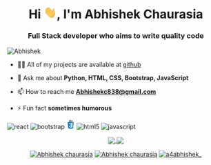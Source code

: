 <h1 align="center">Hi <img src="https://raw.githubusercontent.com/ABSphreak/ABSphreak/master/gifs/Hi.gif" width="30px">, I'm Abhishek Chaurasia</h1>
<h3 align="center">Full Stack developer who aims to write quality code</h3>
<p align="left"> <img src="https://komarev.com/ghpvc/?username=aabhishek-chaurasia-au17" alt="Abhishek" /> </p>

- 👨‍💻 All of my projects are available at [github](https://github.com/aabhishek-chaurasia-au17)

- 💬 Ask me about **Python, HTML, CSS, Bootstrap, JavaScript**

- 📫 How to reach me **Abhishekc838@gmail.com**

- ⚡ Fun fact **sometimes humorous**

<p align="left"><img src="https://upload.wikimedia.org/wikipedia/commons/thumb/a/a7/React-icon.svg/220px-React-icon.svg.png" alt="react" width="20" height="20"/>  <img src="https://cdn4.iconfinder.com/data/icons/vector-brand-logos/40/Bootstrap-512.png" alt="bootstrap" width="20" height="25"/> <img src="https://raw.githubusercontent.com/github/explore/6c6508f34230f0ac0d49e847a326429eefbfc030/topics/css/css.png" alt="css3" width="20" height="20"/> <img src="https://image.flaticon.com/icons/png/512/1216/1216733.png" alt="html5" width="20" height="20"/> <img src="https://cdn.iconscout.com/icon/free/png-512/javascript-20-555998.png" alt="javascript" width="20" height="20"/></p><p align="center">
  

<a href="https://github.com/sadanandpai/github-readme-stats">
  <img align="center" src="https://github-readme-stats.vercel.app/api/top-langs/?username=aabhishek-chaurasia-au17&theme=radical&hide" />
</a>
<a href="https://github.com/anuraghazra/github-readme-stats">
  <img align="center" src="https://github-readme-stats.vercel.app/api?username=aabhishek-chaurasia-au17&show_icons=true&theme=radical&line_height=27%22%20alt=%22Abhishek%27s%20github%20stats" />
</a>

<p align="center">
<a href="https://www.linkedin.com/in/abhishek-chaurasia-640b3563/" target="blank"><img align="center" src="https://cdn.jsdelivr.net/npm/simple-icons@3.0.1/icons/linkedin.svg" alt="Abhishek chaurasia" height="20" width="20" /></a>
<a href="https://www.facebook.com/abhishek.chaurasia.940/" target="blank"><img align="center" src="https://cdn.jsdelivr.net/npm/simple-icons@3.0.1/icons/facebook.svg" alt="Abhishek chaurasia" height="20" width="20" /></a>
<a href="https://www.instagram.com/a4abhishek_/?hl=en" target="blank"><img align="center" src="https://cdn.jsdelivr.net/npm/simple-icons@3.0.1/icons/instagram.svg" alt="a4abhishek_" height="20" width="20" /></a>
</p>

